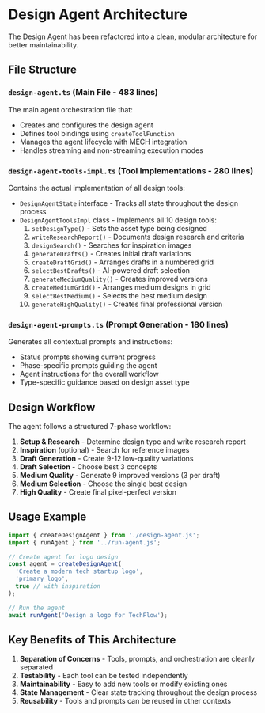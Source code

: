 # Design Agent Architecture

The Design Agent has been refactored into a clean, modular architecture for better maintainability.

## File Structure

### `design-agent.ts` (Main File - 483 lines)
The main agent orchestration file that:
- Creates and configures the design agent
- Defines tool bindings using `createToolFunction`
- Manages the agent lifecycle with MECH integration
- Handles streaming and non-streaming execution modes

### `design-agent-tools-impl.ts` (Tool Implementations - 280 lines)
Contains the actual implementation of all design tools:
- `DesignAgentState` interface - Tracks all state throughout the design process
- `DesignAgentToolsImpl` class - Implements all 10 design tools:
  1. `setDesignType()` - Sets the asset type being designed
  2. `writeResearchReport()` - Documents design research and criteria
  3. `designSearch()` - Searches for inspiration images
  4. `generateDrafts()` - Creates initial draft variations
  5. `createDraftGrid()` - Arranges drafts in a numbered grid
  6. `selectBestDrafts()` - AI-powered draft selection
  7. `generateMediumQuality()` - Creates improved versions
  8. `createMediumGrid()` - Arranges medium designs in grid
  9. `selectBestMedium()` - Selects the best medium design
  10. `generateHighQuality()` - Creates final professional version

### `design-agent-prompts.ts` (Prompt Generation - 180 lines)
Generates all contextual prompts and instructions:
- Status prompts showing current progress
- Phase-specific prompts guiding the agent
- Agent instructions for the overall workflow
- Type-specific guidance based on design asset type

## Design Workflow

The agent follows a structured 7-phase workflow:

1. **Setup & Research** - Determine design type and write research report
2. **Inspiration** (optional) - Search for reference images
3. **Draft Generation** - Create 9-12 low-quality variations
4. **Draft Selection** - Choose best 3 concepts
5. **Medium Quality** - Generate 9 improved versions (3 per draft)
6. **Medium Selection** - Choose the single best design
7. **High Quality** - Create final pixel-perfect version

## Usage Example

```typescript
import { createDesignAgent } from './design-agent.js';
import { runAgent } from '../run-agent.js';

// Create agent for logo design
const agent = createDesignAgent(
  'Create a modern tech startup logo',
  'primary_logo',
  true // with inspiration
);

// Run the agent
await runAgent('Design a logo for TechFlow');
```

## Key Benefits of This Architecture

1. **Separation of Concerns** - Tools, prompts, and orchestration are cleanly separated
2. **Testability** - Each tool can be tested independently
3. **Maintainability** - Easy to add new tools or modify existing ones
4. **State Management** - Clear state tracking throughout the design process
5. **Reusability** - Tools and prompts can be reused in other contexts